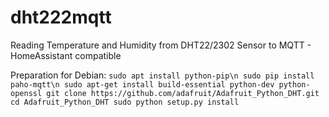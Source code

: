 # dht222mqtt
Reading Temperature and Humidity from DHT22/2302 Sensor to MQTT - HomeAssistant compatible

Preparation for Debian:
`sudo apt install python-pip\n
sudo pip install paho-mqtt\n
sudo apt-get install build-essential python-dev python-openssl
git clone https://github.com/adafruit/Adafruit_Python_DHT.git
cd Adafruit_Python_DHT
sudo python setup.py install`
